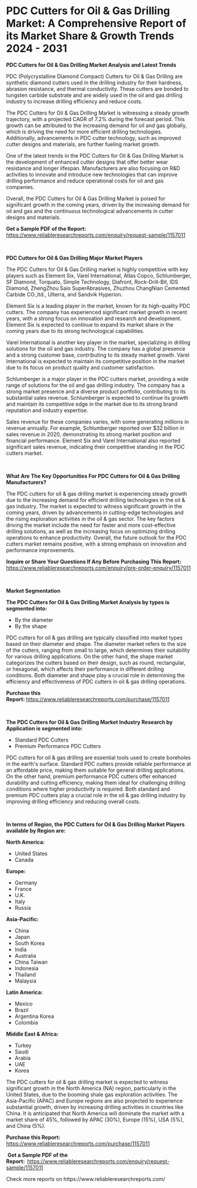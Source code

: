 <p><h1>PDC Cutters for Oil & Gas Drilling Market: A Comprehensive Report of its Market Share & Growth Trends 2024 - 2031</h1></p><p><strong>PDC Cutters for Oil & Gas Drilling Market Analysis and Latest Trends</strong></p>
<p><p>PDC (Polycrystalline Diamond Compact) Cutters for Oil & Gas Drilling are synthetic diamond cutters used in the drilling industry for their hardness, abrasion resistance, and thermal conductivity. These cutters are bonded to tungsten carbide substrate and are widely used in the oil and gas drilling industry to increase drilling efficiency and reduce costs.</p><p>The PDC Cutters for Oil & Gas Drilling Market is witnessing a steady growth trajectory, with a projected CAGR of 7.2% during the forecast period. This growth can be attributed to the increasing demand for oil and gas globally, which is driving the need for more efficient drilling technologies. Additionally, advancements in PDC cutter technology, such as improved cutter designs and materials, are further fueling market growth.</p><p>One of the latest trends in the PDC Cutters for Oil & Gas Drilling Market is the development of enhanced cutter designs that offer better wear resistance and longer lifespan. Manufacturers are also focusing on R&D activities to innovate and introduce new technologies that can improve drilling performance and reduce operational costs for oil and gas companies.</p><p>Overall, the PDC Cutters for Oil & Gas Drilling Market is poised for significant growth in the coming years, driven by the increasing demand for oil and gas and the continuous technological advancements in cutter designs and materials.</p></p>
<p><strong>Get a Sample PDF of the Report:&nbsp;</strong> <a href="https://www.reliableresearchreports.com/enquiry/request-sample/1157011">https://www.reliableresearchreports.com/enquiry/request-sample/1157011</a></p>
<p>&nbsp;</p>
<p><strong>PDC Cutters for Oil & Gas Drilling Major Market Players</strong></p>
<p><p>The PDC Cutters for Oil & Gas Drilling market is highly competitive with key players such as Element Six, Varel International, Atlas Copco, Schlumberger, SF Diamond, Torquato, Simple Technology, Diafront, Rock-Drill-Bit, IDS Diamond, ZhengZhou Saio SuperAbrasives, Zhuzhou ChangNian Cemented Carbide CO.,ltd., Ulterra, and Sandvik Hyperion.</p><p>Element Six is a leading player in the market, known for its high-quality PDC cutters. The company has experienced significant market growth in recent years, with a strong focus on innovation and research and development. Element Six is expected to continue to expand its market share in the coming years due to its strong technological capabilities.</p><p>Varel International is another key player in the market, specializing in drilling solutions for the oil and gas industry. The company has a global presence and a strong customer base, contributing to its steady market growth. Varel International is expected to maintain its competitive position in the market due to its focus on product quality and customer satisfaction.</p><p>Schlumberger is a major player in the PDC cutters market, providing a wide range of solutions for the oil and gas drilling industry. The company has a strong market presence and a diverse product portfolio, contributing to its substantial sales revenue. Schlumberger is expected to continue its growth and maintain its competitive edge in the market due to its strong brand reputation and industry expertise.</p><p>Sales revenue for these companies varies, with some generating millions in revenue annually. For example, Schlumberger reported over $32 billion in sales revenue in 2020, demonstrating its strong market position and financial performance. Element Six and Varel International also reported significant sales revenue, indicating their competitive standing in the PDC cutters market.</p></p>
<p>&nbsp;</p>
<p><strong>What Are The Key Opportunities For PDC Cutters for Oil & Gas Drilling Manufacturers?</strong></p>
<p><p>The PDC cutters for oil & gas drilling market is experiencing steady growth due to the increasing demand for efficient drilling technologies in the oil & gas industry. The market is expected to witness significant growth in the coming years, driven by advancements in cutting-edge technologies and the rising exploration activities in the oil & gas sector. The key factors driving the market include the need for faster and more cost-effective drilling solutions, as well as the increasing focus on optimizing drilling operations to enhance productivity. Overall, the future outlook for the PDC cutters market remains positive, with a strong emphasis on innovation and performance improvements.</p></p>
<p><strong>Inquire or Share Your Questions If Any Before Purchasing This Report:</strong> <a href="https://www.reliableresearchreports.com/enquiry/pre-order-enquiry/1157011">https://www.reliableresearchreports.com/enquiry/pre-order-enquiry/1157011</a></p>
<p>&nbsp;</p>
<p><strong>Market Segmentation</strong></p>
<p><strong>The PDC Cutters for Oil & Gas Drilling Market Analysis by types is segmented into:</strong></p>
<p><ul><li>By the diameter</li><li>By the shape</li></ul></p>
<p><p>PDC cutters for oil & gas drilling are typically classified into market types based on their diameter and shape. The diameter market refers to the size of the cutters, ranging from small to large, which determines their suitability for various drilling applications. On the other hand, the shape market categorizes the cutters based on their design, such as round, rectangular, or hexagonal, which affects their performance in different drilling conditions. Both diameter and shape play a crucial role in determining the efficiency and effectiveness of PDC cutters in oil & gas drilling operations.</p></p>
<p><strong>Purchase this Report:&nbsp;</strong><a href="https://www.reliableresearchreports.com/purchase/1157011">https://www.reliableresearchreports.com/purchase/1157011</a></p>
<p>&nbsp;</p>
<p><strong>The PDC Cutters for Oil & Gas Drilling Market Industry Research by Application is segmented into:</strong></p>
<p><ul><li>Standard PDC Cutters</li><li>Premium Performance PDC Cutters</li></ul></p>
<p><p>PDC cutters for oil & gas drilling are essential tools used to create boreholes in the earth's surface. Standard PDC cutters provide reliable performance at an affordable price, making them suitable for general drilling applications. On the other hand, premium performance PDC cutters offer enhanced durability and cutting efficiency, making them ideal for challenging drilling conditions where higher productivity is required. Both standard and premium PDC cutters play a crucial role in the oil & gas drilling industry by improving drilling efficiency and reducing overall costs.</p></p>
<p>&nbsp;</p>
<p><strong>In terms of Region, the PDC Cutters for Oil & Gas Drilling Market Players available by Region are:</strong></p>
<p>
    <p> <strong> North America: </strong>
        <ul>
            <li>United States</li>
            <li>Canada</li>
        </ul>
        </p> 
    <p> <strong> Europe: </strong>
        <ul>
            <li>Germany</li>
            <li>France</li>
            <li>U.K.</li>
            <li>Italy</li>
            <li>Russia</li>
        </ul>
        </p> 
    <p> <strong> Asia-Pacific: </strong>
        <ul>
            <li>China</li>
            <li>Japan</li>
            <li>South Korea</li>
            <li>India</li>
            <li>Australia</li>
            <li>China Taiwan</li>
            <li>Indonesia</li>
            <li>Thailand</li>
            <li>Malaysia</li>
        </ul>
        </p> 
    <p> <strong> Latin America: </strong>
        <ul>
            <li>Mexico</li>
            <li>Brazil</li>
            <li>Argentina Korea</li>
            <li>Colombia</li>
        </ul>
        </p> 
    <p> <strong> Middle East & Africa: </strong>
        <ul>
            <li>Turkey</li>
            <li>Saudi</li>
            <li>Arabia</li>
            <li>UAE</li>
            <li>Korea</li>
        </ul>
    </p>
    </p>
<p><p>The PDC cutters for oil & gas drilling market is expected to witness significant growth in the North America (NA) region, particularly in the United States, due to the booming shale gas exploration activities. The Asia-Pacific (APAC) and Europe regions are also projected to experience substantial growth, driven by increasing drilling activities in countries like China. It is anticipated that North America will dominate the market with a market share of 45%, followed by APAC (30%), Europe (15%), USA (5%), and China (5%).</p></p>
<p><strong>Purchase this Report: </strong><a href="https://www.reliableresearchreports.com/purchase/1157011">https://www.reliableresearchreports.com/purchase/1157011</a></p>
<p>&nbsp;<strong>Get a Sample PDF of the Report:&nbsp;&nbsp;</strong><a href="https://www.reliableresearchreports.com/enquiry/request-sample/1157011">https://www.reliableresearchreports.com/enquiry/request-sample/1157011</a></p>
<p><strong></strong></p>
<p>Check more reports on https://www.reliableresearchreports.com/</p>
